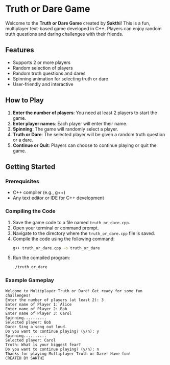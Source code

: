 # Truth or Dare Game

Welcome to the **Truth or Dare Game** created by **Sakthi**! This is a fun, multiplayer text-based game developed in C++. Players can enjoy random truth questions and daring challenges with their friends.

## Features

- Supports 2 or more players
- Random selection of players
- Random truth questions and dares
- Spinning animation for selecting truth or dare
- User-friendly and interactive

## How to Play

1. **Enter the number of players**: You need at least 2 players to start the game.
2. **Enter player names**: Each player will enter their name.
3. **Spinning**: The game will randomly select a player.
4. **Truth or Dare**: The selected player will be given a random truth question or a dare.
5. **Continue or Quit**: Players can choose to continue playing or quit the game.

## Getting Started

### Prerequisites

- C++ compiler (e.g., g++)
- Any text editor or IDE for C++ development

### Compiling the Code

1. Save the game code to a file named `truth_or_dare.cpp`.
2. Open your terminal or command prompt.
3. Navigate to the directory where the `truth_or_dare.cpp` file is saved.
4. Compile the code using the following command:
    ```sh
    g++ truth_or_dare.cpp -o truth_or_dare
    ```
5. Run the compiled program:
    ```sh
    ./truth_or_dare
    ```

### Example Gameplay

```plaintext
Welcome to Multiplayer Truth or Dare! Get ready for some fun challenges!
Enter the number of players (at least 2): 3
Enter name of Player 1: Alice
Enter name of Player 2: Bob
Enter name of Player 3: Carol
Spinning..........
Selected player: Bob
Dare: Sing a song out loud.
Do you want to continue playing? (y/n): y
Spinning..........
Selected player: Carol
Truth: What is your biggest fear?
Do you want to continue playing? (y/n): n
Thanks for playing Multiplayer Truth or Dare! Have fun!
CREATED BY SAKTHI
